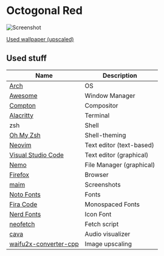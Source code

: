# Octogonal Red

![Screenshot](https://raw.githubusercontent.com/Lichthagel/dotfiles/octogonal/screenshots/screen1.png)

[Used wallpaper (upscaled)](https://www.deviantart.com/brunowc/art/Goblin-Slayer-770531853)

## Used stuff

Name | Description
--- | ---
[Arch](https://www.archlinux.org/) | OS
[Awesome](https://awesomewm.org/) | Window Manager
[Compton](https://github.com/chjj/compton) | Compositor
[Alacritty](https://github.com/jwilm/alacritty) | Terminal
zsh | Shell
[Oh My Zsh](https://ohmyz.sh/) | Shell-theming
[Neovim](https://neovim.io/) | Text editor (text-based)
[Visual Studio Code](https://code.visualstudio.com/) | Text editor (graphical)
[Nemo](https://github.com/linuxmint/nemo) | File Manager (graphical)
[Firefox](https://www.mozilla.org/firefox/) | Browser
[maim](https://github.com/naelstrof/maim) | Screenshots
[Noto Fonts](https://www.google.com/get/noto/) | Fonts
[Fira Code](https://github.com/tonsky/FiraCode) | Monospaced Fonts
[Nerd Fonts](https://nerdfonts.com/) | Icon Font
[neofetch](https://github.com/dylanaraps/neofetch) | Fetch script
[cava](https://github.com/karlstav/cava) | Audio visualizer
[waifu2x-converter-cpp](https://github.com/DeadSix27/waifu2x-converter-cpp) | Image upscaling
